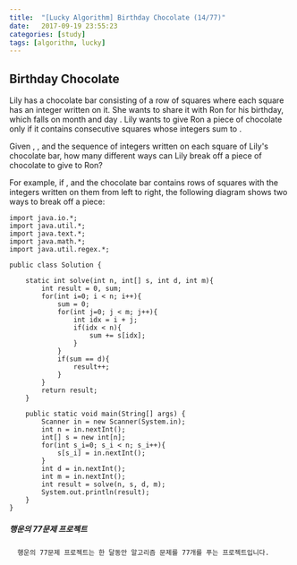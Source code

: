 ```yaml
---
title:  "[Lucky Algorithm] Birthday Chocolate (14/77)"
date:   2017-09-19 23:55:23
categories: [study]
tags: [algorithm, lucky]
---
```

## Birthday Chocolate
Lily has a chocolate bar consisting of a row of  squares where each square has an integer written on it. She wants to share it with Ron for his birthday, which falls on month  and day . Lily wants to give Ron a piece of chocolate only if it contains  consecutive squares whose integers sum to .

Given , , and the sequence of integers written on each square of Lily's chocolate bar, how many different ways can Lily break off a piece of chocolate to give to Ron?

For example, if ,  and the chocolate bar contains  rows of squares with the integers written on them from left to right, the following diagram shows two ways to break off a piece:

```
import java.io.*;
import java.util.*;
import java.text.*;
import java.math.*;
import java.util.regex.*;

public class Solution {

    static int solve(int n, int[] s, int d, int m){
        int result = 0, sum;
        for(int i=0; i < n; i++){
            sum = 0;
            for(int j=0; j < m; j++){
                int idx = i + j;
                if(idx < n){
                    sum += s[idx];
                }
            }
            if(sum == d){
                result++;
            }
        }
        return result;
    }

    public static void main(String[] args) {
        Scanner in = new Scanner(System.in);
        int n = in.nextInt();
        int[] s = new int[n];
        for(int s_i=0; s_i < n; s_i++){
            s[s_i] = in.nextInt();
        }
        int d = in.nextInt();
        int m = in.nextInt();
        int result = solve(n, s, d, m);
        System.out.println(result);
    }
}
```

##### 행운의 77문제 프로젝트
```
  행운의 77문제 프로젝트는 한 달동안 알고리즘 문제를 77개를 푸는 프로젝트입니다.
```
